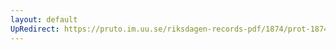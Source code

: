```yaml
---
layout: default
UpRedirect: https://pruto.im.uu.se/riksdagen-records-pdf/1874/prot-1874--ak--128/prot-1874--ak--128_004.pdf
---
```

